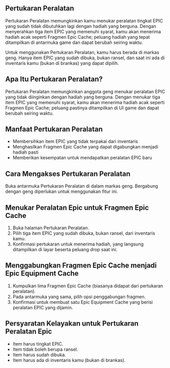 ## Pertukaran Peralatan

Pertukaran Peralatan memungkinkan kamu menukar peralatan tingkat EPIC yang sudah tidak dibutuhkan lagi dengan hadiah yang berguna. Dengan menyerahkan tiga item EPIC yang memenuhi syarat, kamu akan menerima hadiah acak seperti Fragmen Epic Cache; peluang hadiah yang tepat ditampilkan di antarmuka game dan dapat berubah seiring waktu.

Untuk menggunakan Pertukaran Peralatan, kamu harus berada di markas geng. Hanya item EPIC yang sudah dibuka, bukan ransel, dan saat ini ada di inventaris kamu (bukan di brankas) yang dapat dipilih.

## Apa Itu Pertukaran Peralatan?

Pertukaran Peralatan memungkinkan anggota geng menukar peralatan EPIC yang tidak diinginkan dengan hadiah yang berguna. Dengan menukar tiga item EPIC yang memenuhi syarat, kamu akan menerima hadiah acak seperti Fragmen Epic Cache; peluang pastinya ditampilkan di UI game dan dapat berubah seiring waktu.

## Manfaat Pertukaran Peralatan

- Membersihkan item EPIC yang tidak terpakai dari inventaris
- Menghasilkan Fragmen Epic Cache yang dapat digabungkan menjadi hadiah pasti
- Memberikan kesempatan untuk mendapatkan peralatan EPIC baru

## Cara Mengakses Pertukaran Peralatan

Buka antarmuka Pertukaran Peralatan di dalam markas geng. Bergabung dengan geng diperlukan untuk menggunakan fitur ini.

## Menukar Peralatan Epic untuk Fragmen Epic Cache

1. Buka halaman Pertukaran Peralatan.
2. Pilih tiga item EPIC yang sudah dibuka, bukan ransel, dari inventaris kamu.
3. Konfirmasi pertukaran untuk menerima hadiah, yang langsung ditampilkan di layar beserta peluang drop saat ini.

## Menggabungkan Fragmen Epic Cache menjadi Epic Equipment Cache

1. Kumpulkan lima Fragmen Epic Cache (biasanya didapat dari pertukaran peralatan).
2. Pada antarmuka yang sama, pilih opsi penggabungan fragmen.
3. Konfirmasi untuk membuat satu Epic Equipment Cache yang berisi peralatan EPIC yang dijamin.

## Persyaratan Kelayakan untuk Pertukaran Peralatan Epic

- Item harus tingkat EPIC.
- Item tidak boleh berupa ransel.
- Item harus sudah dibuka.
- Item harus ada di inventaris kamu (bukan di brankas).
